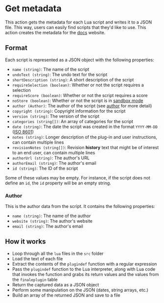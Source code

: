 # Get metadata

This action gets the metadata for each Lua script and writes it to a JSON file. This way, users can easily find scripts that they'd like to use. This action creates the metadata for the [docs](https://finalelua.com/) website.

## Format

Each script is represented as a JSON object with the following properties:

- `name (string)`: The name of the script
- `undoText (string)`: The undo text for the script
- `shortDescription (string)`: A short description of the script
- `requireSelection (boolean)`: Whether or not the script requires a selection
- `requireScore (boolean)`: Whether or not the script requires a score
- `noStore (boolean)`: Whether or not the script is in [sandbox mode](http://jwmusic.nu/jwplugins/wiki/doku.php?id=jwlua:finaleplugin_properties#nostore_boolean)
- `author (Author)`: The author of the script (see [author](#author) for more detail)
- `copyright (string)`: Copyright information for the script
- `version (string)`: The version of the script
- `categories (string[])`: An array of categories for the script
- `date (string)`: The date the script was created in the format `YYYY-MM-DD` ([ISO 8601](https://www.iso.org/iso-8601-date-and-time-format.html))
- `notes (string)`: Longer description of the plug-in and user instructions, can contain multiple lines
- `revisionNotes (string[])`: Revision **history** text that might be of interest to an end user, can contain multiple lines
- `authorUrl (string)`: The author's URL
- `authorEmail (string)`: The author's email
- `id (string)`: The ID of the script

Some of these values may be empty. For instance, if the script does not define an `id`, the `id` property will be an empty string.

### Author

This is the author data from the script. It contains the following properties:

- `name (string)`: The name of the author
- `website (string)`: The author's website
- `email (string)`: The author's email

## How it works

- Loop through all the `lua` files in the `src` folder
- Load the text of each file
- Extract the contents of the `plugindef` function with a regular expression
- Pass the `plugindef` function to the Lua interpreter, along with Lua code that
  invokes the function and grabs its return values and the values from the
  `finaleplugin` table
- Return the captured data as a JSON object
- Perform some manipulation on the JSON (dates, string arrays, etc.)
- Build an array of the returned JSON and save to a file